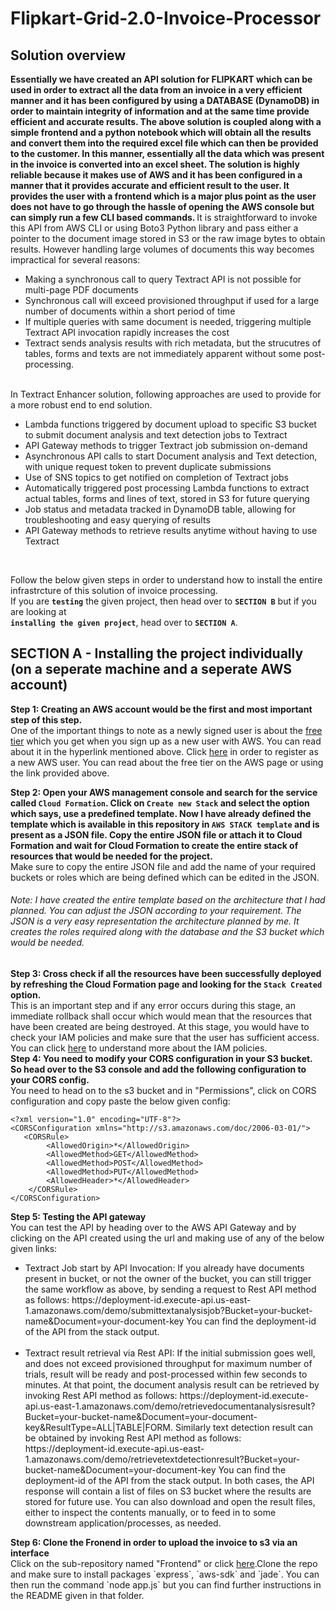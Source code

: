 # Flipkart-Grid-2.0-Invoice-Processor
## Solution overview
<strong> Essentially we have created an API solution for FLIPKART which can be used in order to extract all the data from an invoice in a very efficient manner and it has been configured by using a DATABASE (DynamoDB) in order to maintain integrity of information and at the same time provide efficient and accurate results. The above solution is coupled along with a simple frontend and a python notebook which will obtain all the results and convert them into the required excel file which can then be provided to the customer. In this manner, essentially all the data which was present in the invoice is converted into an excel sheet. The solution is highly reliable because it makes use of AWS and it has been configured in a manner that it provides accurate and efficient result to the user. It provides the user with a frontend which is a major plus point as the user does not have to go through the hassle of opening the AWS console but can simply run a few CLI based commands. </strong>It is straightforward to invoke this API from AWS CLI or using Boto3 Python library and pass either a pointer to the document image stored in S3 or the raw image bytes to obtain results. However handling large volumes of documents this way becomes impractical for several reasons:<br>
<ul>
  <li>Making a synchronous call to query Textract API is not possible for multi-page PDF documents</li>
  <li>Synchronous call will exceed provisioned throughput if used for a large number of documents within a short period of time</li>
  <li>If multiple queries with same document is needed, triggering multiple Textract API invocation rapidly increases the cost</li>
  <li>Textract sends analysis results with rich metadata, but the strucutres of tables, forms and texts are not immediately apparent without some post-processing.</li>
</ul><br>
In Textract Enhancer solution, following approaches are used to provide for a more robust end to end solution.<br>
<ul>
  <li>Lambda functions triggered by document upload to specific S3 bucket to submit document analysis and text detection jobs to Textract</li>
  <li>API Gateway methods to trigger Textract job submission on-demand</li>
  <li>Asynchronous API calls to start Document analysis and Text detection, with unique request token to prevent duplicate submissions</li>
  <li>Use of SNS topics to get notified on completion of Textract jobs</li>
  <li>Automatically triggered post processing Lambda functions to extract actual tables, forms and lines of text, stored in S3 for future querying</li>
  <li>Job status and metadata tracked in DynamoDB table, allowing for troubleshooting and easy querying of results</li>
  <li>API Gateway methods to retrieve results anytime without having to use Textract</li>
</ul><br>
 </div>
  
Follow the below given steps in order to understand how to install the entire infrastrcture of this solution of invoice processing.<br>
If you are <strong>`testing`</strong> the given project, then head over to <strong>`SECTION B`</strong> but if you are looking at<br>
<strong>`installing the given project`</strong>, head over to <strong>`SECTION A`</strong>.<br>
## SECTION A - Installing the project individually (on a seperate machine and a seperate AWS account)<br>
<strong> Step 1: Creating an AWS account would be the first and most important step of this step.</strong><br>
One of the important things to note as a newly signed user is about the <a href="https://aws.amazon.com/free">free tier</a> which you get when you sign up as a new user with AWS. You can read about it in the hyperlink mentioned above. Click <a href="https://aws.amazon.com/aispl/registration-confirmation">here</a> in order to register as a new AWS user. You can read about the free tier on the AWS page or using the link provided above.<br>

<strong> Step 2: Open your AWS management console and search for the service called `Cloud Formation`. Click on `Create new Stack` and select the option which says, use a   predefined template. Now I have already defined the template which is available in this repository in `AWS STACK template` and is present as a JSON file. Copy the entire JSON file or attach it to Cloud Formation and wait for Cloud Formation to create the entire stack of resources that would be needed for the project.</strong><br>
Make sure to copy the entire JSON file and add the name of your required buckets or roles which are being defined which can be edited in the JSON.<br> 
###### Note: I have created the entire template based on the architecture that I had planned. You can adjust the JSON according to your requirement. The JSON is a very easy representation the architecture planned by me. It creates the roles required along with the database and the S3 bucket which would be needed. 
<strong> Step 3: Cross check if all the resources have been successfully deployed by refreshing the Cloud Formation page and looking for the `Stack Created` option.</strong><br>
This is an important step and if any error occurs during this stage, an immediate rollback shall occur which would mean that the resources that have been created are being destroyed. At this stage, you would have to check your IAM policies and make sure that the user has sufficient access. You can click <a href="https://aws.amazon.com/iam/">here</a> to understand more about the IAM policies.<br>
<strong> Step 4: You need to modify your CORS configuration in your S3 bucket. So head over to the S3 console and add the following configuration to your CORS config.</strong><br>
You need to head on to the s3 bucket and in "Permissions", click on CORS configuration and copy paste the below given config:<br>
```
<?xml version="1.0" encoding="UTF-8"?>
<CORSConfiguration xmlns="http://s3.amazonaws.com/doc/2006-03-01/">
   <CORSRule>
        <AllowedOrigin>*</AllowedOrigin>
        <AllowedMethod>GET</AllowedMethod>
        <AllowedMethod>POST</AllowedMethod>
        <AllowedMethod>PUT</AllowedMethod>
        <AllowedHeader>*</AllowedHeader>
    </CORSRule>
</CORSConfiguration>
```
<strong> Step 5: Testing the API gateway</strong><br>
You can test the API by heading over to the AWS API Gateway and by clicking on the API created using the url and making use of any of the below given links:<br>
<ul>
  <li>Textract Job start by API Invocation: If you already have documents present in bucket, or not the owner of the bucket, you can still trigger the same workflow as above, by sending a request to Rest API method as follows: https://deployment-id.execute-api.us-east-1.amazonaws.com/demo/submittextanalysisjob?Bucket=your-bucket-name&Document=your-document-key You can find the deployment-id of the API from the stack output.</li><br>
 <li>Textract result retrieval via Rest API: If the initial submission goes well, and does not exceed provisioned throughput for maximum number of trials, result will be ready and post-processed within few seconds to minutes. At that point, the document analysis result can be retrieved by invoking Rest API method as follows: https://deployment-id.execute-api.us-east-1.amazonaws.com/demo/retrievedocumentanalysisresult?Bucket=your-bucket-name&Document=your-document-key&ResultType=ALL|TABLE|FORM. Similarly text detection result can be obtained by invoking Rest API method as follows: https://deployment-id.execute-api.us-east-1.amazonaws.com/demo/retrievetextdetectionresult?Bucket=your-bucket-name&Document=your-document-key You can find the deployment-id of the API from the stack output. In both cases, the API response will contain a list of files on S3 bucket where the results are stored for future use. You can also download and open the result files, either to inspect the contents manually, or to feed in to some downstream application/processes, as needed. </li>
 </ul>
 <div>
<strong> Step 6: Clone the Fronend in order to upload the invoice to s3 via an interface</strong><br>
Click on the sub-repository named "Frontend" or click <a href="https://github.com/charansoneji/Flipkart-Grid-Invoice-Processor/tree/master/Frontend">here</a>.Clone the repo and make sure to install packages `express`, `aws-sdk` and `jade`. You can then run the command `node app.js` but you can find further instructions in the README given in that folder. <br>
</div>
